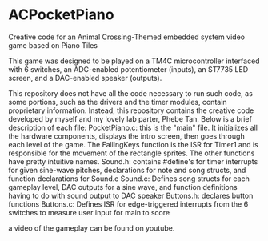 # ACPocketPiano
Creative code for an Animal Crossing-Themed embedded system video game based on Piano Tiles

This game was designed to be played on a TM4C microcontroller interfaced with 6 switches, an ADC-enabled potentiometer (inputs),
an ST7735 LED screen, and a DAC-enabled speaker (outputs).

This repository does not have all the code necessary to run such code, as some portions, such as the drivers and the timer modules, contain proprietary information.
Instead, this repository contains the creative code developed by myself and my lovely lab parter, Phebe Tan. Below is a brief description of each file:
PocketPiano.c: this is the "main" file. It initializes all the hardware components, displays the intro screen,
then goes through each level of the game. The FallingKeys function is the ISR for Timer1 and is responsible for the movement of the rectangle sprites. 
The other functions have pretty intuitive names.
Sound.h: contains #define's for timer interrupts for given sine-wave pitches, declarations for note and song structs, and function declarations for Sound.c
Sound.c: Defines song structs for each gameplay level, DAC outputs for a sine wave, and function definitions having to do with sound output to DAC speaker
Buttons.h: declares button functions
Buttons.c: Defines ISR for edge-triggered interrupts from the 6 switches to measure user input for main to score

a video of the gameplay can be found on youtube.
